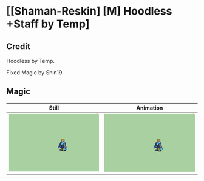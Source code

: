 # [\[Shaman-Reskin\] \[M\] Hoodless +Staff by Temp]

## Credit

Hoodless by Temp.

Fixed Magic by Shin19.
	
## Magic

| Still | Animation |
| :---: | :-------: |
| ![Magic still](./Magic_000.png) | ![Magic animation](./Magic.gif) |
